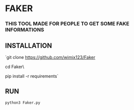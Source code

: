 # FAKER
### THIS TOOL MADE FOR PEOPLE TO GET SOME FAKE INFORMATIONS
## INSTALLATION
`git clone https://github.com/wimix123/Faker

  cd Faker\

  pip install -r requirements`
## RUN
`python3 Faker.py`
